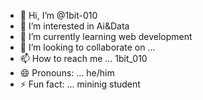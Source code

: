 - 👋 Hi, I’m @1bit-010
- 👀 I’m interested in Ai&Data 
- 🌱 I’m currently learning web development
- 💞️ I’m looking to collaborate on ...
- 📫 How to reach me ...  1bit_010
- 😄 Pronouns: ... he/him
- ⚡ Fun fact: ... mininig student

<!---
1bit-010/1bit-010 is a ✨ special ✨ repository because its `README.md` (this file) appears on your GitHub profile.
You can click the Preview link to take a look at your changes.
--->
